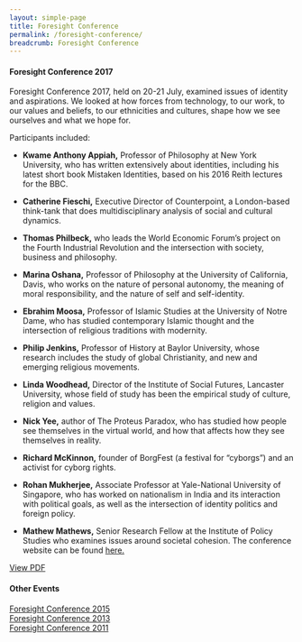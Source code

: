 ```yaml
---
layout: simple-page
title: Foresight Conference
permalink: /foresight-conference/
breadcrumb: Foresight Conference
---
```


#### **Foresight Conference 2017**

Foresight Conference 2017, held on 20-21 July, examined issues of identity and aspirations. We looked at how forces from technology, to our work, to our values and beliefs, to our ethnicities and cultures, shape how we see ourselves and what we hope for.

Participants included: 

* **Kwame Anthony Appiah,** Professor of Philosophy at New York University, who has written extensively about identities, including his latest short book Mistaken Identities, based on his 2016 Reith lectures for the BBC.

* **Catherine Fieschi,** Executive Director of Counterpoint, a London-based think-tank that does multidisciplinary analysis of social and cultural dynamics.  

* **Thomas Philbeck,** who leads the World Economic Forum’s project on the Fourth Industrial Revolution and the intersection with society, business and philosophy.  

* **Marina Oshana,** Professor of Philosophy at the University of California, Davis, who works on the nature of personal autonomy, the meaning of moral responsibility, and the nature of self and self-identity.  

* **Ebrahim Moosa,** Professor of Islamic Studies at the University of Notre Dame, who has studied contemporary Islamic thought and the intersection of religious traditions with modernity.  

* **Philip Jenkins,** Professor of History at Baylor University, whose research includes the study of global Christianity, and new and emerging religious movements.  

* **Linda Woodhead,** Director of the Institute of Social Futures, Lancaster University, whose field of study has been the empirical study of culture, religion and values.  

* **Nick Yee,** author of The Proteus Paradox, who has studied how people see themselves in the virtual world, and how that affects how they see themselves in reality.  

* **Richard McKinnon,** founder of BorgFest (a festival for “cyborgs”) and an activist for cyborg rights.  

* **Rohan Mukherjee,** Associate Professor at Yale-National University of Singapore, who has worked on nationalism in India and its interaction with political goals, as well as the intersection of identity politics and foreign policy.  

* **Mathew Mathews,** Senior Research Fellow at the Institute of Policy Studies who examines issues around societal cohesion.
The conference website can be found [here.](https://stratfutures.wixsite.com/foresightconference)

[View PDF](https://github.com/isomerpages/isomerpages-csf/raw/master/files/media-centre/csf-foresight-conference-2017-report.pdf)

#### **Other Events**

[Foresight Conference 2015](https://github.com/isomerpages/isomerpages-csf/raw/master/files/media-centre/foresight-conference-2015-proceedings5e5de5d076d766deb7fdff00000cf313.pdf)  
[Foresight Conference 2013](https://github.com/isomerpages/isomerpages-csf/raw/master/files/media-centre/psd-foresight-conference-20133d5de5d076d766deb7fdff00000cf313.pdf)  
[Foresight Conference 2011](https://github.com/isomerpages/isomerpages-csf/raw/master/files/media-centre/foresight-conference-proceedings.pdf)  

